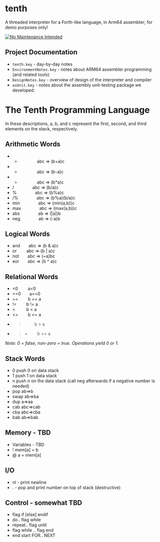 # tenth
A threaded interpreter for a Forth-like language, in Arm64 assembler; for demo purposes only!

[![No Maintenance Intended](http://unmaintained.tech/badge.svg)](http://unmaintained.tech/)

## Project Documentation
* `tenth.key` - day-by-day notes
* `EnvironmentNotes.key` - notes about ARM64 assembler programming (and related tools)
* `DesignNotes.key` - overview of design of the interpreter and compiler
* `asUnit.key` - notes about the assembly unit-testing package we developed. 


# The Tenth Programming Language
In these descriptions, a, b, and c represent the first, second, and third elements on the stack, respectively.

## Arithmetic Words
* + &emsp;&emsp;&emsp;&emsp;abc ⇒ (b+a)c
* - &emsp;&emsp;&emsp;&emsp;abc ⇒ (b-a)c
* * &emsp;&emsp;&emsp;&emsp;abc ⇒ (b*a)c
* / &emsp;&emsp;&emsp;&emsp;abc ⇒ (b/a)c
* % &emsp;&emsp;&emsp;&emsp;abc ⇒ (b%a)c
* /% &emsp;&emsp;&emsp;&emsp;abc ⇒ (b%a)(b/a)c
* min &emsp;&emsp;&emsp;&emsp;abc ⇒ (min(a,b))c
* max &emsp;&emsp;&emsp;&emsp;abc ⇒ (max(a,b))c
* abs &emsp;&emsp;&emsp;&emsp;ab ⇒ (|a|)b
* neg &emsp;&emsp;&emsp;&emsp;ab ⇒ (-a)b

## Logical Words
* and  abc ⇒ (b & a)c
* or   abc ⇒ (b | a)c
* not  abc ⇒ (~a)bc
* eor  abc ⇒ (b ^ a)c

## Relational Words
* &lt;0   a&lt;0
* ==0  a==0
* ==   b == a
* !=   b != a
* &lt;    b &lt; a
* &lt;=   b &lt;= a
* >    b > a
* >=   b >= a

*Note: 0 = false, non-zero = true. Operations yield 0 or 1.*

## Stack Words
* 0    push 0 on data stack
* 1    push 1 on data stack
* n    push n on the data stack (call neg afterwards if a negative number is needed)
* pop    ab⇒b
* swap  ab⇒ba
* dup   a⇒aa 
* cab  abc⇒cab
* cba  abc⇒cba
* bab  ab⇒bab

## Memory - TBD
* Variables - TBD
* !   mem[a] = b
* @   a = mem[a]

## I/O
* nl - print newline
* . - pop and print number on top of stack (destructive)

## Control - somewhat TBD
* flag if [else] endif
* do.. flag while
* repeat.. flag until
* flag while .. flag end
* end start FOR.. NEXT


